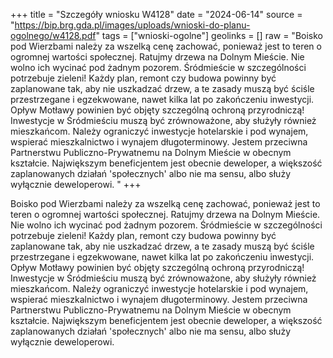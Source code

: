 +++
title = "Szczegóły wniosku W4128"
date = "2024-06-14"
source = "https://bip.brg.gda.pl/images/uploads/wnioski-do-planu-ogolnego/w4128.pdf"
tags = ["wnioski-ogolne"]
geolinks = []
raw = "Boisko pod Wierzbami należy za wszelką cenę zachować, ponieważ jest to teren o ogromnej wartości społecznej. Ratujmy drzewa na Dolnym Mieście. Nie wolno ich wycinać pod żadnym pozorem. Śródmieście w szczególności potrzebuje zieleni! Każdy plan, remont czy budowa powinny być zaplanowane tak, aby nie uszkadzać drzew, a te zasady muszą być ściśle przestrzegane i egzekwowane, nawet kilka lat po zakończeniu inwestycji. Opływ Motławy powinien być objęty szczególną ochroną przyrodniczą! Inwestycje w Śródmieściu muszą być zrównoważone, aby służyły również mieszkańcom. Należy ograniczyć inwestycje hotelarskie i pod wynajem, wspierać mieszkalnictwo i wynajem długoterminowy. Jestem przeciwna Partnerstwu Publiczno-Prywatnemu na Dolnym Mieście w obecnym kształcie. Największym beneficjentem jest obecnie deweloper, a większość zaplanowanych działań 'społecznych' albo nie ma sensu, albo służy wyłącznie deweloperowi. "
+++

Boisko pod Wierzbami należy za wszelką cenę zachować, ponieważ jest to teren o
ogromnej wartości społecznej. Ratujmy drzewa na Dolnym Mieście. Nie wolno ich wycinać pod
żadnym pozorem. Śródmieście w szczególności potrzebuje zieleni! Każdy plan, remont czy
budowa powinny być zaplanowane tak, aby nie uszkadzać drzew, a te zasady muszą być ściśle
przestrzegane i egzekwowane, nawet kilka lat po zakończeniu inwestycji. Opływ Motławy
powinien być objęty szczególną ochroną przyrodniczą! Inwestycje w Śródmieściu muszą być
zrównoważone, aby służyły również mieszkańcom. Należy ograniczyć inwestycje hotelarskie i
pod wynajem, wspierać mieszkalnictwo i wynajem długoterminowy. Jestem przeciwna
Partnerstwu Publiczno-Prywatnemu na Dolnym Mieście w obecnym kształcie. Największym
beneficjentem jest obecnie deweloper, a większość zaplanowanych działań 'społecznych' albo
nie ma sensu, albo służy wyłącznie deweloperowi.



